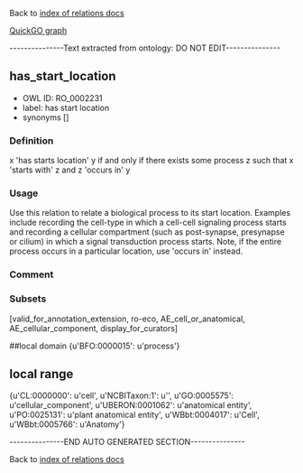 Back to [index of relations docs](https://github.com/geneontology/annotation_extensions/tree/master/doc)

[QuickGO graph](www.ebi.ac.uk/QuickGO/AnnotationExtensionRelations.html)

---------------Text extracted from ontology: DO NOT EDIT---------------

## has_start_location
* OWL ID: RO_0002231
* label: has start location
* synonyms
[]

### Definition
x 'has starts location' y if and only if there exists some process z such that x 'starts with' z and z 'occurs in' y

### Usage
Use this relation to relate a biological process to its start location.   Examples include recording the cell-type in which a cell-cell signaling process starts and recording a cellular compartment (such as post-synapse, presynapse or cilium) in which a signal transduction process starts.  Note, if the entire process occurs in a particular location, use 'occurs in' instead.

### Comment


### Subsets
[valid_for_annotation_extension, ro-eco, AE_cell_or_anatomical, AE_cellular_component, display_for_curators]

##local domain
{u'BFO:0000015': u'process'}

## local range
{u'CL:0000000': u'cell', u'NCBITaxon:1': u'', u'GO:0005575': u'cellular_component', u'UBERON:0001062': u'anatomical entity', u'PO:0025131': u'plant anatomical entity', u'WBbt:0004017': u'Cell', u'WBbt:0005766': u'Anatomy'}

---------------END AUTO GENERATED SECTION---------------



Back to [index of relations docs](https://github.com/geneontology/annotation_extensions/tree/master/doc)
